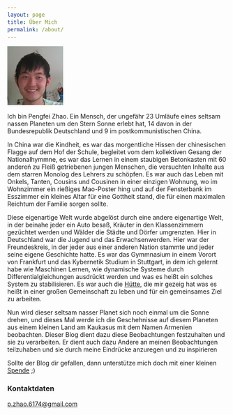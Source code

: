 ```yaml
---
layout: page
title: Über Mich
permalink: /about/
---
```

<img src="peng.png" class="wrap align-right" width="128" >

Ich bin Pengfei Zhao. Ein Mensch, der ungefähr 23 Umläufe eines seltsam nassen Planeten um den Stern Sonne erlebt hat,
14 davon in der Bundesrepublik Deutschland und 9 im postkommunistischen China. 

In China war die Kindheit, es war das morgentliche Hissen der chinesischen Flagge auf dem Hof der Schule, begleitet vom dem kollektiven Gesang der Nationalhymmne, es war das Lernen in einem staubigen Betonkasten mit 60 andereń zu Fleiß getriebenen jungen Menschen, die versuchten Inhalte aus dem starren Monolog des Lehrers zu schöpfen. Es war auch das Leben mit Onkels, Tanten, Cousins und Cousinen in einer einzigen Wohnung, wo im Wohnzimmer ein rießiges Mao-Poster hing und auf der Fensterbank im Esszimmer ein kleines Altar für eine Gottheit stand, die für einen maximalen Reichtum der Familie sorgen sollte.

Diese eigenartige Welt wurde abgelöst durch eine andere eigenartige Welt, in der beinahe jeder ein Auto besaß, Kräuter in den Klassenzimmern gezüchtet werden und Wälder die Städte und Dörfer umgrenzten. Hier in Deutschland war die Jugend und das Erwachsenwerden. Hier war der Freundeskreis, in der jeder aus einer anderen Nation stammte und jeder seine eigene Geschichte hatte. Es war das Gymmnasium in einem Vorort von Frankfurt und das Kybernetik Studium in Stuttgart, in dem ich gelernt habe wie Maschinen Lernen, wie dynamische Systeme durch Differentialgleichungen ausdrückt werden und was es heißt ein solches System zu stabilisieren. Es war auch die [Hütte], die mir gezeig hat was es heißt in einer großen Gemeinschaft zu leben und für ein gemeinsames Ziel zu arbeiten.

Nun wird dieser seltsam nasser Planet sich noch einmal um die Sonne drehen, und dieses Mal werde ich die Geschehnisse auf diesem Planeten aus einem kleinen Land am Kaukasus mit dem Namen Armenien beobachten.
Dieser Blog dient dazu diese Beobachtungen festzuhalten und sie zu verarbeiten. Er dient auch dazu Andere an meinen Beobachtungen teilzuhaben und sie durch meine Eindrücke anzuregen und zu inspirieren


Sollte der Blog dir gefallen, dann unterstütze mich doch mit einer kleinen [Spende] ;)

### Kontaktdaten

[p.zhao.6174@gmail.com](mailto:p.zhao.6174@gmail.com)



[Hütte]: https://www.huette-stuttgart.de/
[Spende]: http://penginarmenien.de/förderkreis/

